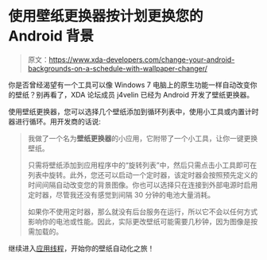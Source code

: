 # 使用壁纸更换器按计划更换您的 Android 背景

> 原文：<https://www.xda-developers.com/change-your-android-backgrounds-on-a-schedule-with-wallpaper-changer/>

你是否曾经渴望有一个工具可以像 Windows 7 电脑上的原生功能一样自动改变你的壁纸？别再看了，XDA 论坛成员 j4velin 已经为 Android 开发了壁纸更换器。

使用壁纸更换器，您可以选择几个壁纸添加到循环列表中，使用小工具或内置计时器进行循环。用开发商的话说:

> 我做了一个名为**壁纸更换器**的小应用，它附带了一个小工具，让你一键更换壁纸。
> 
> 只需将壁纸添加到应用程序中的“旋转列表”中，然后只需点击小工具即可在列表中旋转。此外，您还可以启动一个定时器，该定时器会按照预先定义的时间间隔自动改变您的背景图像。你也可以选择只在连接到外部电源时启用定时器，尽管我还没有感觉到间隔 30 分钟的电池大量消耗。
> 
> 如果你不使用定时器，那么就没有后台服务在运行，所以它不会以任何方式影响你的电池或性能。因此，实际更改壁纸可能需要几秒钟，因为图像是按需加载的。

继续进入[应用线程](http://forum.xda-developers.com/showthread.php?t=1107922)，开始你的壁纸自动化之旅！
